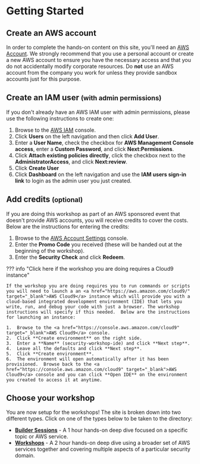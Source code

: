 # Getting Started

## Create an AWS account

In order to complete the hands-on content on this site, you'll need an <a href="https://aws.amazon.com/getting-started/" target="_blank">AWS Account</a>. We strongly recommend that you use a personal account or create a new AWS account to ensure you have the necessary access and that you do not accidentally modify corporate resources. Do **not** use an AWS account from the company you work for unless they provide sandbox accounts just for this purpose.

## Create an IAM user <small> (with admin permissions) </small>

If you don't already have an AWS IAM user with admin permissions, please use the following instructions to create one:

1.  Browse to the <a href="https://console.aws.amazon.com/iam/" target="_blank">AWS IAM</a> console.
2.  Click **Users** on the left navigation and then click **Add User**.
3.  Enter a **User Name**, check the checkbox for **AWS Management Console access**, enter a **Custom Password**, and click **Next:Permissions**.
4.  Click **Attach existing policies directly**, click the checkbox next to the **AdministratorAccess**, and click **Next:review**.
5.  Click **Create User**
6.  Click **Dashboard** on the left navigation and use the **IAM users sign-in link** to login as the admin user you just created.

## Add credits <small> (optional) </small>

If you are doing this workshop as part of an AWS sponsored event that doesn't provide AWS accounts, you will receive credits to cover the costs.  Below are the instructions for entering the credits:

1.  Browse to the <a href="https://console.aws.amazon.com/billing/home?#/credits" target="_blank">AWS Account Settings</a> console.
2.  Enter the **Promo Code** you received (these will be handed out at the beginning of the workshop).
3.  Enter the **Security Check** and click **Redeem**.



??? info "Click here if the workshop you are doing requires a Cloud9 instance" 

	If the workshop you are doing requires you to run commands or scripts you will need to launch a an <a href="https://aws.amazon.com/cloud9/" target="_blank">AWS Cloud9</a> instance which will provide you with a cloud-based integrated development environment (IDE) that lets you write, run, and debug your code with just a browser. The workshop instructions will specify if this needed.  Below are the instructions for launching an instance:

	1.  Browse to the <a href="https://console.aws.amazon.com/cloud9" target="_blank">AWS Cloud9</a> console.
	2.  Click **Create environment** on the right side.
	3.  Enter a **Name** (security-workshop-ide) and click **Next step**.
	4.  Leave all the defaults and click **Next step**.
	5.  Click **Create environment**.
	6.  The environment will open automatically after it has been provisioned.  Browse back to the <a href="https://console.aws.amazon.com/cloud9" target="_blank">AWS Cloud9</a> console and you can click **Open IDE** on the environment you created to access it at anytime.

## Choose your workshop

You are now setup for the workshops!  The site is broken down into two different types.  Click on one of the types below to be taken to the directory:

* **[Builder Sessions](/builder-sessions/)** - A 1 hour hands-on deep dive focused on a specific topic or AWS service.
* **[Workshops](/workshops/)** - A 2 hour hands-on deep dive using a broader set of AWS services together and covering multiple aspects of a particular security domain. 
